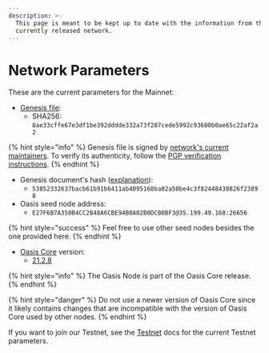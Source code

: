 ```yaml
---
description: >-
  This page is meant to be kept up to date with the information from the
  currently released network.
---
```


# Network Parameters

These are the current parameters for the Mainnet:

* [Genesis file](https://github.com/oasisprotocol/mainnet-artifacts/releases/download/2021-04-28/genesis.json):
  * SHA256: `8ae33cffe67e3df1be392dddde332a73f207cede5992c93600b0ae65c22af2a2`

{% hint style="info" %}
Genesis file is signed by [network's current maintainers](https://github.com/oasisprotocol/mainnet-artifacts/blob/master/README.md#pgp-keys-of-current-maintainers). To verify its authenticity, follow the [PGP verification instructions](https://github.com/oasisprotocol/mainnet-artifacts/blob/master/README.md#verifying-genesis-file-signatures).
{% endhint %}

* Genesis document's hash ([explanation](genesis-doc.md#genesis-file-vs-genesis-document)):
  * `53852332637bacb61b91b6411ab4095168ba02a50be4c3f82448438826f23898`
* Oasis seed node address:
  * `E27F6B7A350B4CC2B48A6CBE94B0A02B0DCB0BF3@35.199.49.168:26656`

{% hint style="success" %}
Feel free to use other seed nodes besides the one provided here.
{% endhint %}

* [Oasis Core](https://github.com/oasisprotocol/oasis-core) version:
  * [21.2.8](https://github.com/oasisprotocol/oasis-core/releases/tag/v21.2.8)

{% hint style="info" %}
The Oasis Node is part of the Oasis Core release.
{% endhint %}

{% hint style="danger" %}
Do not use a newer version of Oasis Core since it likely contains changes that are incompatible with the version of Oasis Core used by other nodes.
{% endhint %}

If you want to join our Testnet, see the [Testnet](../foundation/testnet/) docs for the current Testnet parameters.
